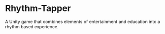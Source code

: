 # Rhythm-Tapper
A Unity game that combines elements of entertainment and education into a rhythm based experience.
